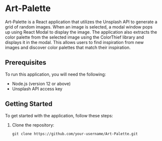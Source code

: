 # Art-Palette

Art-Palette is a React application that utilizes the Unsplash API to generate a grid of random images. When an image is selected, a modal window pops up using React Modal to display the image. The application also extracts the color palette from the selected image using the ColorThief library and displays it in the modal. This allows users to find inspiration from new images and discover color palettes that match their inspiration.

## Prerequisites

To run this application, you will need the following:

- Node.js (version 12 or above)
- Unsplash API access key

## Getting Started

To get started with the application, follow these steps:

1. Clone the repository:

   ```shell
   git clone https://github.com/your-username/Art-Palette.git
  ```

